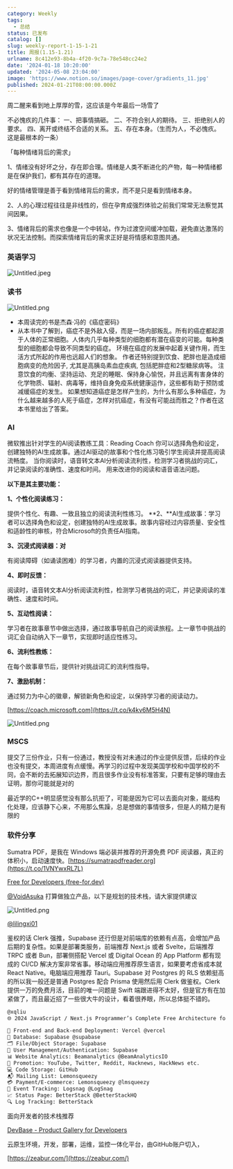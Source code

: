 ```yaml
---
category: Weekly
tags:
  - 总结
status: 已发布
catalog: []
slug: weekly-report-1-15-1-21
title: 周报(1.15-1.21)
urlname: 8c412e93-8b4a-4f20-9c7a-78e548cc24e2
date: '2024-01-18 10:20:00'
updated: '2024-05-08 23:04:00'
image: 'https://www.notion.so/images/page-cover/gradients_11.jpg'
published: 2024-01-21T08:00:00.000Z
---
```


周二醒来看到地上厚厚的雪，这应该是今年最后一场雪了


不必愧疚的几件事：
一、把事情搞砸。
二、不符合别人的期待。
三、拒绝别人的要求。
四、离开或终结不合适的关系。
五、存在本身。（生而为人，不必愧疚。这是最根本的一条）


「每种情绪背后的需求」


1、情绪没有好坏之分，存在即合理。情绪是人类不断进化的产物，每一种情绪都是在保护我们，都有其存在的道理。


好的情绪管理是善于看到情绪背后的需求，而不是只是看到情绪本身。


2、人的心理过程往往是非线性的，但在孕育成强烈体验之前我们常常无法察觉其间因果。


3、情绪背后的需求也像是一个中转站，作为过渡空间缓冲加载，避免直达激荡的状况无法控制。而探索情绪背后的需求正好是将情感和意图共通。


### 英语学习


![Untitled.jpeg](https://prod-files-secure.s3.us-west-2.amazonaws.com/5d24fe63-e567-4804-86f9-9fdc62e13082/faec46dc-9da5-4799-b905-c316418f1168/Untitled.jpeg?X-Amz-Algorithm=AWS4-HMAC-SHA256&X-Amz-Content-Sha256=UNSIGNED-PAYLOAD&X-Amz-Credential=ASIAZI2LB466WBWYLEC3%2F20250129%2Fus-west-2%2Fs3%2Faws4_request&X-Amz-Date=20250129T213236Z&X-Amz-Expires=3600&X-Amz-Security-Token=IQoJb3JpZ2luX2VjEI3%2F%2F%2F%2F%2F%2F%2F%2F%2F%2FwEaCXVzLXdlc3QtMiJHMEUCIQD5lCOUQSGTUKLXChb2lXlGgW%2FkgV0wVXvGFUY7QZBBjwIgamgZn%2Fow4EPQe6WdOrTXxe%2FLiKUfzHctK9%2FDiLpg5LkqiAQIlv%2F%2F%2F%2F%2F%2F%2F%2F%2F%2FARAAGgw2Mzc0MjMxODM4MDUiDOk5fXHysGOvRaJG%2FSrcAwns0jN7rLn5dq2Uy%2B6z3j5axPdawvftsPXAXSO0wT16UmVFgQHVHcnHCY0wLMMDfaPzti2Od77sGQjOEDpbOjIuP%2Bi3ah6AhBw2tM%2FIfjBTdklvW10mXf3aUZ%2FCTzdlWV4GXsF%2B7aKRc%2B4iSfZhuapC%2BW6aXKPpTOybz6jGHWbGdYyH6pkg6VLaaiJgTzRnjWuzXI5h2QvdV6P6bFcFPTKNlH0pJ4oSBvF2%2FixTb72UpNFYmfNrz3%2B%2BMlMzl0i0n5iqqh9kI6XuglgEsWAGuExbinnzKLCJggFTEQIVr3v9EaDoJsZtcRikcH45iEWxF%2FaPJ%2FPB9dOm4QJbAcDCgi%2FhHS7kbAixsGyjm9jNepZolUfrLT9%2FWK%2BbyzloBIjOnY3WOdhE9%2BbkXjlIrIwSWzBvoah%2FvvzcQcDA6j9e58hXfVpDx%2FY2SRvojd7uSuqkep4XOuiFlfNVPyNXbHuXHrjEuIcL1ZLjMHqm6zyGMBDRmWM5Ap%2FRCVboD%2BNxvczw%2FzXgDZRTCHcUZBYOMDMq2edUbMJKzS1byTMSKmC%2B94IPPw%2FXNofZd2UqYiH9cKFbP3TEXJJ13hFiZe7a5r%2FmkFr9ZzcqAY1QyBrsWdTpOrE0vfnpntfJW3Dg2nK7MMep6rwGOqUBpnSapLTSw%2BDsANSS56fPFrhBnbRIMa6Lbp%2FuiqVOHv9sxgvCWGbogv0UP%2BwtW17X7olJhtZTzYty4Dbubgn7g2OTHp5eaCRjSTluYyOf88Gtty66ryrSernVz9UVj8Q%2B9h9igHUNpuGGcDnQ0IbWQGO31d6Tx87lY9OKxbhffergbrNgOzRrymtsxzNCAY36pgOTyAA6qqoyCGf%2FCjQK5IKVxo4j&X-Amz-Signature=25b17a47a8f660d0df53667a61cb9853230386b56e9a67232cbb77221d23e25b&X-Amz-SignedHeaders=host&x-id=GetObject)


### 读书


![Untitled.png](https://prod-files-secure.s3.us-west-2.amazonaws.com/5d24fe63-e567-4804-86f9-9fdc62e13082/08aff459-da99-4ed5-87c6-1f4c95b62ac3/Untitled.png?X-Amz-Algorithm=AWS4-HMAC-SHA256&X-Amz-Content-Sha256=UNSIGNED-PAYLOAD&X-Amz-Credential=ASIAZI2LB466WBWYLEC3%2F20250129%2Fus-west-2%2Fs3%2Faws4_request&X-Amz-Date=20250129T213236Z&X-Amz-Expires=3600&X-Amz-Security-Token=IQoJb3JpZ2luX2VjEI3%2F%2F%2F%2F%2F%2F%2F%2F%2F%2FwEaCXVzLXdlc3QtMiJHMEUCIQD5lCOUQSGTUKLXChb2lXlGgW%2FkgV0wVXvGFUY7QZBBjwIgamgZn%2Fow4EPQe6WdOrTXxe%2FLiKUfzHctK9%2FDiLpg5LkqiAQIlv%2F%2F%2F%2F%2F%2F%2F%2F%2F%2FARAAGgw2Mzc0MjMxODM4MDUiDOk5fXHysGOvRaJG%2FSrcAwns0jN7rLn5dq2Uy%2B6z3j5axPdawvftsPXAXSO0wT16UmVFgQHVHcnHCY0wLMMDfaPzti2Od77sGQjOEDpbOjIuP%2Bi3ah6AhBw2tM%2FIfjBTdklvW10mXf3aUZ%2FCTzdlWV4GXsF%2B7aKRc%2B4iSfZhuapC%2BW6aXKPpTOybz6jGHWbGdYyH6pkg6VLaaiJgTzRnjWuzXI5h2QvdV6P6bFcFPTKNlH0pJ4oSBvF2%2FixTb72UpNFYmfNrz3%2B%2BMlMzl0i0n5iqqh9kI6XuglgEsWAGuExbinnzKLCJggFTEQIVr3v9EaDoJsZtcRikcH45iEWxF%2FaPJ%2FPB9dOm4QJbAcDCgi%2FhHS7kbAixsGyjm9jNepZolUfrLT9%2FWK%2BbyzloBIjOnY3WOdhE9%2BbkXjlIrIwSWzBvoah%2FvvzcQcDA6j9e58hXfVpDx%2FY2SRvojd7uSuqkep4XOuiFlfNVPyNXbHuXHrjEuIcL1ZLjMHqm6zyGMBDRmWM5Ap%2FRCVboD%2BNxvczw%2FzXgDZRTCHcUZBYOMDMq2edUbMJKzS1byTMSKmC%2B94IPPw%2FXNofZd2UqYiH9cKFbP3TEXJJ13hFiZe7a5r%2FmkFr9ZzcqAY1QyBrsWdTpOrE0vfnpntfJW3Dg2nK7MMep6rwGOqUBpnSapLTSw%2BDsANSS56fPFrhBnbRIMa6Lbp%2FuiqVOHv9sxgvCWGbogv0UP%2BwtW17X7olJhtZTzYty4Dbubgn7g2OTHp5eaCRjSTluYyOf88Gtty66ryrSernVz9UVj8Q%2B9h9igHUNpuGGcDnQ0IbWQGO31d6Tx87lY9OKxbhffergbrNgOzRrymtsxzNCAY36pgOTyAA6qqoyCGf%2FCjQK5IKVxo4j&X-Amz-Signature=697ae0b1ab2340b89060f4a8df7b42b2d2cf2f110d1f9decda5eb66c943cc1be&X-Amz-SignedHeaders=host&x-id=GetObject)

- 本周读完的书是杰森·冯的《癌症密码》
- 从本书中了解到，癌症不是外敌入侵，而是一场内部叛乱。所有的癌症都起源于人体的正常细胞。人体内几乎每种类型的细胞都有潜在癌变的可能。每种类型的细胞都会导致不同类型的癌症。
环境在癌症的发展中起着关键作用，而生活方式所起的作用也远超人们的想象。
作者还特别提到饮食、肥胖也是造成细胞病变的危险因子, 尤其是高胰岛素血症疾病, 包括肥胖症和2型糖尿病等。
注意饮食的均衡、坚持运动、充足的睡眠、保持身心愉悦，并且远离有害身体的化学物质、辐射、病毒等，维持自身免疫系统健康运作，这些都有助于预防或减缓癌症的发生。
如果想知道癌症是怎样产生的，为什么有那么多种癌症，为什么越来越多的人死于癌症，怎样对抗癌症，有没有可能战而胜之？作者在这本书里给出了答案。

### AI


微软推出针对学生的AI阅读教练工具：Reading Coach
你可以选择角色和设定，创建独特的AI生成故事。通过AI驱动的故事和个性化练习吸引学生阅读并提高阅读流畅度。
当你阅读时，语音转文本AI分析阅读流利性，检测学习者挑战的词汇，并记录阅读的准确性、速度和时间。
用来改进你的阅读和语音语法问题。


**以下是其主要功能：**


**1、个性化阅读练习：**


提供个性化、有趣、一致且独立的阅读流利性练习。
**2、**AI生成故事：学习者可以选择角色和设定，创建独特的AI生成故事。故事内容经过内容质量、安全性和适龄性的审核，符合Microsoft的负责任AI指南。


**3、沉浸式阅读器：对**


有阅读障碍（如诵读困难）的学习者，内置的沉浸式阅读器提供支持。


**4、即时反馈：**


阅读时，语音转文本AI分析阅读流利性，检测学习者挑战的词汇，并记录阅读的准确性、速度和时间。


**5、互动性阅读：**


学习者在故事章节中做出选择，通过故事导航自己的阅读旅程。上一章节中挑战的词汇会自动纳入下一章节，实现即时适应性练习。


**6、流利性教练：**


在每个故事章节后，提供针对挑战词汇的流利性指导。


**7、激励机制：**


通过努力为中心的徽章，解锁新角色和设定，以保持学习者的阅读动力。


[https://coach.microsoft.com](https://t.co/k4kv6M5H4N)


![Untitled.png](https://prod-files-secure.s3.us-west-2.amazonaws.com/5d24fe63-e567-4804-86f9-9fdc62e13082/8f53d036-0cfc-469d-a837-f15107675ae4/Untitled.png?X-Amz-Algorithm=AWS4-HMAC-SHA256&X-Amz-Content-Sha256=UNSIGNED-PAYLOAD&X-Amz-Credential=ASIAZI2LB466WBWYLEC3%2F20250129%2Fus-west-2%2Fs3%2Faws4_request&X-Amz-Date=20250129T213236Z&X-Amz-Expires=3600&X-Amz-Security-Token=IQoJb3JpZ2luX2VjEI3%2F%2F%2F%2F%2F%2F%2F%2F%2F%2FwEaCXVzLXdlc3QtMiJHMEUCIQD5lCOUQSGTUKLXChb2lXlGgW%2FkgV0wVXvGFUY7QZBBjwIgamgZn%2Fow4EPQe6WdOrTXxe%2FLiKUfzHctK9%2FDiLpg5LkqiAQIlv%2F%2F%2F%2F%2F%2F%2F%2F%2F%2FARAAGgw2Mzc0MjMxODM4MDUiDOk5fXHysGOvRaJG%2FSrcAwns0jN7rLn5dq2Uy%2B6z3j5axPdawvftsPXAXSO0wT16UmVFgQHVHcnHCY0wLMMDfaPzti2Od77sGQjOEDpbOjIuP%2Bi3ah6AhBw2tM%2FIfjBTdklvW10mXf3aUZ%2FCTzdlWV4GXsF%2B7aKRc%2B4iSfZhuapC%2BW6aXKPpTOybz6jGHWbGdYyH6pkg6VLaaiJgTzRnjWuzXI5h2QvdV6P6bFcFPTKNlH0pJ4oSBvF2%2FixTb72UpNFYmfNrz3%2B%2BMlMzl0i0n5iqqh9kI6XuglgEsWAGuExbinnzKLCJggFTEQIVr3v9EaDoJsZtcRikcH45iEWxF%2FaPJ%2FPB9dOm4QJbAcDCgi%2FhHS7kbAixsGyjm9jNepZolUfrLT9%2FWK%2BbyzloBIjOnY3WOdhE9%2BbkXjlIrIwSWzBvoah%2FvvzcQcDA6j9e58hXfVpDx%2FY2SRvojd7uSuqkep4XOuiFlfNVPyNXbHuXHrjEuIcL1ZLjMHqm6zyGMBDRmWM5Ap%2FRCVboD%2BNxvczw%2FzXgDZRTCHcUZBYOMDMq2edUbMJKzS1byTMSKmC%2B94IPPw%2FXNofZd2UqYiH9cKFbP3TEXJJ13hFiZe7a5r%2FmkFr9ZzcqAY1QyBrsWdTpOrE0vfnpntfJW3Dg2nK7MMep6rwGOqUBpnSapLTSw%2BDsANSS56fPFrhBnbRIMa6Lbp%2FuiqVOHv9sxgvCWGbogv0UP%2BwtW17X7olJhtZTzYty4Dbubgn7g2OTHp5eaCRjSTluYyOf88Gtty66ryrSernVz9UVj8Q%2B9h9igHUNpuGGcDnQ0IbWQGO31d6Tx87lY9OKxbhffergbrNgOzRrymtsxzNCAY36pgOTyAA6qqoyCGf%2FCjQK5IKVxo4j&X-Amz-Signature=8badedfad363298e41ee273e76ad42ba4217fd4c4740e2bdb385ada88b0b405d&X-Amz-SignedHeaders=host&x-id=GetObject)


### MSCS


提交了三份作业，只有一份通过，教授没有对未通过的作业提供反馈，后续的作业也没有提交，本周进度有点缓慢。再学习的过程中发现美国学校和中国学校的不同，会不断的去拓展知识边界，而且很多作业没有标准答案，只要有足够的理由去证明，那你可能就是对的


最近学的C++明显感觉没有那么抗拒了，可能是因为它可以去面向对象，能结构化处理，应该静下心来，不用那么焦躁，总是想做的事情很多，但是人的精力是有限的


### 软件分享


Sumatra PDF，是我在 Windows 端必装并推荐的开源免费 PDF 阅读器，真正的体积小，启动速度快。[https://sumatrapdfreader.org](https://t.co/1VNYwxRL7L)


[Free for Developers (free-for.dev)](https://free-for.dev/#/)


[@VoidAsuka](https://twitter.com/VoidAsuka) 打算做独立产品，以下是规划的技术栈，请大家提供建议


![Untitled.png](https://prod-files-secure.s3.us-west-2.amazonaws.com/5d24fe63-e567-4804-86f9-9fdc62e13082/93561a3c-b2bc-4a43-bbc5-67e3f740ed5e/Untitled.png?X-Amz-Algorithm=AWS4-HMAC-SHA256&X-Amz-Content-Sha256=UNSIGNED-PAYLOAD&X-Amz-Credential=ASIAZI2LB466WBWYLEC3%2F20250129%2Fus-west-2%2Fs3%2Faws4_request&X-Amz-Date=20250129T213236Z&X-Amz-Expires=3600&X-Amz-Security-Token=IQoJb3JpZ2luX2VjEI3%2F%2F%2F%2F%2F%2F%2F%2F%2F%2FwEaCXVzLXdlc3QtMiJHMEUCIQD5lCOUQSGTUKLXChb2lXlGgW%2FkgV0wVXvGFUY7QZBBjwIgamgZn%2Fow4EPQe6WdOrTXxe%2FLiKUfzHctK9%2FDiLpg5LkqiAQIlv%2F%2F%2F%2F%2F%2F%2F%2F%2F%2FARAAGgw2Mzc0MjMxODM4MDUiDOk5fXHysGOvRaJG%2FSrcAwns0jN7rLn5dq2Uy%2B6z3j5axPdawvftsPXAXSO0wT16UmVFgQHVHcnHCY0wLMMDfaPzti2Od77sGQjOEDpbOjIuP%2Bi3ah6AhBw2tM%2FIfjBTdklvW10mXf3aUZ%2FCTzdlWV4GXsF%2B7aKRc%2B4iSfZhuapC%2BW6aXKPpTOybz6jGHWbGdYyH6pkg6VLaaiJgTzRnjWuzXI5h2QvdV6P6bFcFPTKNlH0pJ4oSBvF2%2FixTb72UpNFYmfNrz3%2B%2BMlMzl0i0n5iqqh9kI6XuglgEsWAGuExbinnzKLCJggFTEQIVr3v9EaDoJsZtcRikcH45iEWxF%2FaPJ%2FPB9dOm4QJbAcDCgi%2FhHS7kbAixsGyjm9jNepZolUfrLT9%2FWK%2BbyzloBIjOnY3WOdhE9%2BbkXjlIrIwSWzBvoah%2FvvzcQcDA6j9e58hXfVpDx%2FY2SRvojd7uSuqkep4XOuiFlfNVPyNXbHuXHrjEuIcL1ZLjMHqm6zyGMBDRmWM5Ap%2FRCVboD%2BNxvczw%2FzXgDZRTCHcUZBYOMDMq2edUbMJKzS1byTMSKmC%2B94IPPw%2FXNofZd2UqYiH9cKFbP3TEXJJ13hFiZe7a5r%2FmkFr9ZzcqAY1QyBrsWdTpOrE0vfnpntfJW3Dg2nK7MMep6rwGOqUBpnSapLTSw%2BDsANSS56fPFrhBnbRIMa6Lbp%2FuiqVOHv9sxgvCWGbogv0UP%2BwtW17X7olJhtZTzYty4Dbubgn7g2OTHp5eaCRjSTluYyOf88Gtty66ryrSernVz9UVj8Q%2B9h9igHUNpuGGcDnQ0IbWQGO31d6Tx87lY9OKxbhffergbrNgOzRrymtsxzNCAY36pgOTyAA6qqoyCGf%2FCjQK5IKVxo4j&X-Amz-Signature=d379cd47fa49b9724562c398e5450cd4d1c28d69875e001c38410ddc5b0cea56&X-Amz-SignedHeaders=host&x-id=GetObject)


[@lilingxi01](https://twitter.com/lilingxi01)


鉴权的话 Clerk 强推，Supabase 还行但是对前端库的依赖有点高，会增加产品后期的复杂性。如果是部署类服务，前端推荐 Next.js 或者 Svelte，后端推荐 TRPC 或者 Bun，部署侧搭配 Vercel 或 Digital Ocean 的 App Platform 都有现成的 CI/CD 解决方案非常省事。移动端应用推荐原生语言，如果要考虑省成本就 React Native。电脑端应用推荐 Tauri。Supabase 对 Postgres 的 RLS 依赖挺高的所以我一般还是普通 Postgres 配合 Prisma 使用然后用 Clerk 做鉴权。Clerk 提供一万的免费月活，目前的唯一问题是 Swift 端跟进得不太好，但是官方有在加紧做了，而且最近招了一些很大牛的设计，看着很养眼，所以总体挺不错的。


```markdown
@xqliu
🌐 2024 JavaScript / Next.js Programmer’s Complete Free Architecture for solo entrepreneur:

🔧 Front-end and Back-end Deployment: Vercel @vercel
💾 Database: Supabase @supabase
🗂️ File/Object Storage: Supabase
👥 User Management/Authentication: Supabase
📊 Website Analytics: Beamanalytics @BeamAnalyticsIO
📣 Promotion: YouTube, Twitter, Reddit, Hacknews, HackNews etc. 
💻 Code Storage: GitHub
📬 Mailing List: Lemonsqueezy
💳 Payment/E-commerce: Lemonsqueezy @lmsqueezy
📌 Event Tracking: Logsnag @LogSnag
📈 Status Page: BetterStack @BetterStackHQ
🔍 Log Tracking: BetterStack
```


面向开发者的技术栈推荐


[DevBase - Product Gallery for Developers](https://devbase.fyi/)


云原生环境，开发，部署，运维，监控一体化平台，由GitHub账户切入，


[https://zeabur.com/](https://zeabur.com/)

